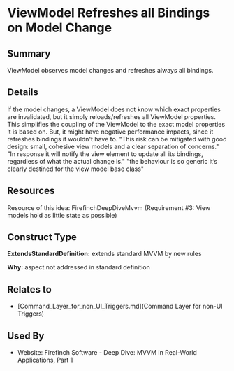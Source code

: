 # ViewModel Refreshes all Bindings on Model Change

## Summary
ViewModel observes model changes and refreshes always all bindings.

## Details
If the model changes, a ViewModel does not know which exact properties are invalidated, but it simply reloads/refreshes all ViewModel properties. This simplifies the coupling of the ViewModel to the exact model properties it is based on. But, it might have negative performance impacts, since it refreshes bindings it wouldn't have to. "This risk can be mitigated with good design: small, cohesive view models and a clear separation of concerns."
"In response it will notify the view element to update all its bindings, regardless of what the actual change is."
"the behaviour is so generic it’s clearly destined for the view model base class"

## Resources
Resource of this idea: FirefinchDeepDiveMvvm (Requirement #3: View models hold as little state as possible)


## Construct Type

**ExtendsStandardDefinition:** extends standard MVVM by new rules

**Why:** aspect not addressed in standard definition



## Relates to

* [Command_Layer_for_non_UI_Triggers.md](Command Layer for non-UI Triggers)

## Used By
* Website: Firefinch Software - Deep Dive: MVVM in Real-World Applications, Part 1

